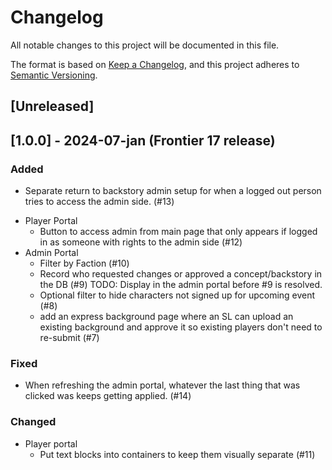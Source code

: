 # Changelog

All notable changes to this project will be documented in this file.

The format is based on [Keep a Changelog](https://keepachangelog.com/en/1.0.0/),
and this project adheres to [Semantic Versioning](https://semver.org/spec/v2.0.0.html).

## [Unreleased]

## [1.0.0] - 2024-07-jan (Frontier 17 release)

### Added

- Separate return to backstory admin setup for when a logged out person tries to access the admin side. (#13)
* Player Portal 
    - Button to access admin from main page that only appears if logged in as someone with rights to the admin side (#12)
* Admin Portal 
    - Filter by Faction (#10)
    - Record who requested changes or approved a concept/backstory in the DB (#9)
        TODO: Display in the admin portal before #9 is resolved.
    - Optional filter to hide characters not signed up for upcoming event (#8)
    - add an express background page where an SL can upload an existing background and approve it so existing players don't need to re-submit (#7)

### Fixed

- When refreshing the admin portal, whatever the last thing that was clicked was keeps getting applied. (#14)

### Changed

* Player portal
    - Put text blocks into containers to keep them visually separate (#11)


